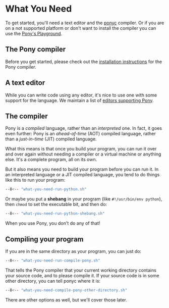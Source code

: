 # What You Need

To get started, you'll need a text editor and the [ponyc](https://github.com/ponylang/ponyc) compiler. Or if you are on a not supported platform or don't want to install the compiler you can use the [Pony's Playground](https://playground.ponylang.io/).

## The Pony compiler

Before you get started, please check out the [installation instructions](https://github.com/ponylang/ponyc/blob/main/INSTALL.md) for the Pony compiler.

## A text editor

While you can write code using any editor, it's nice to use one with some support for the language. We maintain a list of [editors supporting Pony](https://github.com/ponylang/ponyc/blob/main/EDITORS.md).

## The compiler

Pony is a _compiled_ language, rather than an _interpreted_ one. In fact, it goes even further: Pony is an _ahead-of-time_ (AOT) compiled language, rather than a _just-in-time_ (JIT) compiled language.

What this means is that once you build your program, you can run it over and over again without needing a compiler or a virtual machine or anything else. It's a complete program, all on its own.

But it also means you need to build your program before you can run it. In an interpreted language or a JIT compiled language, you tend to do things like this to run your program:

```bash
--8<-- "what-you-need-run-python.sh"
```

Or maybe you put a __shebang__ in your program (like `#!/usr/bin/env python`), then `chmod` to set the executable bit, and then do:

```bash
--8<-- "what-you-need-run-python-shebang.sh"
```

When you use Pony, you don't do any of that!

## Compiling your program

If you are in the same directory as your program, you can just do:

```bash
--8<-- "what-you-need-run-compile-pony.sh"
```

That tells the Pony compiler that your current working directory contains your source code, and to please compile it. If your source code is in some other directory, you can tell ponyc where it is:

```bash
--8<-- "what-you-need-compile-pony-other-directory.sh"
```

There are other options as well, but we'll cover those later.
